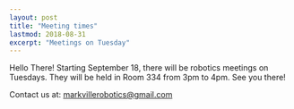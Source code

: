 ```yaml
---
layout: post
title: "Meeting times"
lastmod: 2018-08-31
excerpt: "Meetings on Tuesday"
---
```

Hello There!
Starting September 18, there will be robotics meetings on Tuesdays. They will be held in Room 334 from 3pm to 4pm. See you there!

Contact us at: <a href="mailto:markvillerobotics@gmail.com">markvillerobotics@gmail.com</a>
